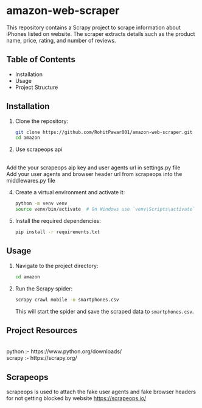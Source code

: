 # amazon-web-scraper



This repository contains a Scrapy project to scrape information about iPhones listed on website. The scraper extracts details such as the product name, price, rating, and number of reviews.

## Table of Contents

- Installation
- Usage
- Project Structure


## Installation

1. Clone the repository:
    ```bash
    git clone https://github.com/RohitPawar001/amazon-web-scraper.git
    cd amazon
    ```

2. Use scrapeops api
 <br>
     Add the your scrapeops aip key  and user agents url in settings.py file <br>
     Add your user agents and browser header url from scrapeops into the middlewares.py file

4. Create a virtual environment and activate it:
    ```bash
    python -m venv venv
    source venv/bin/activate  # On Windows use `venv\Scripts\activate`
    ```

5. Install the required dependencies:
    ```bash
    pip install -r requirements.txt
    ```

## Usage

1. Navigate to the project directory:
    ```bash
    cd amazon
    ```

2. Run the Scrapy spider:
    ```bash
    scrapy crawl mobile -o smartphones.csv
    ```

   This will start the spider and save the scraped data to `smartphones.csv`.

## Project Resources

<br>
python :- https://www.python.org/downloads/
<br>
scrapy :- https://scrapy.org/

## Scrapeops 
  scrapeops is used to attach the fake user agents and fake browser headers for not getting blocked by website https://scrapeops.io/



